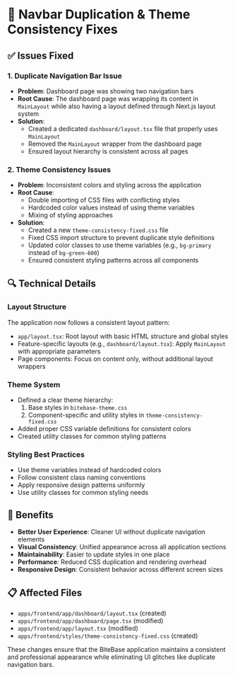 # 🔧 Navbar Duplication & Theme Consistency Fixes

## ✅ Issues Fixed

### 1. Duplicate Navigation Bar Issue
- **Problem**: Dashboard page was showing two navigation bars
- **Root Cause**: The dashboard page was wrapping its content in `MainLayout` while also having a layout defined through Next.js layout system
- **Solution**: 
  - Created a dedicated `dashboard/layout.tsx` file that properly uses `MainLayout`
  - Removed the `MainLayout` wrapper from the dashboard page
  - Ensured layout hierarchy is consistent across all pages

### 2. Theme Consistency Issues
- **Problem**: Inconsistent colors and styling across the application
- **Root Cause**: 
  - Double importing of CSS files with conflicting styles
  - Hardcoded color values instead of using theme variables
  - Mixing of styling approaches
- **Solution**:
  - Created a new `theme-consistency-fixed.css` file
  - Fixed CSS import structure to prevent duplicate style definitions
  - Updated color classes to use theme variables (e.g., `bg-primary` instead of `bg-green-600`)
  - Ensured consistent styling patterns across all components

## 🔍 Technical Details

### Layout Structure
The application now follows a consistent layout pattern:
- `app/layout.tsx`: Root layout with basic HTML structure and global styles
- Feature-specific layouts (e.g., `dashboard/layout.tsx`): Apply `MainLayout` with appropriate parameters
- Page components: Focus on content only, without additional layout wrappers

### Theme System
- Defined a clear theme hierarchy:
  1. Base styles in `bitebase-theme.css`
  2. Component-specific and utility styles in `theme-consistency-fixed.css`
- Added proper CSS variable definitions for consistent colors
- Created utility classes for common styling patterns

### Styling Best Practices
- Use theme variables instead of hardcoded colors
- Follow consistent class naming conventions
- Apply responsive design patterns uniformly
- Use utility classes for common styling needs

## 🚀 Benefits

- **Better User Experience**: Cleaner UI without duplicate navigation elements
- **Visual Consistency**: Unified appearance across all application sections
- **Maintainability**: Easier to update styles in one place
- **Performance**: Reduced CSS duplication and rendering overhead
- **Responsive Design**: Consistent behavior across different screen sizes

## 📋 Affected Files

- `apps/frontend/app/dashboard/layout.tsx` (created)
- `apps/frontend/app/dashboard/page.tsx` (modified)
- `apps/frontend/app/layout.tsx` (modified)
- `apps/frontend/styles/theme-consistency-fixed.css` (created)

These changes ensure that the BiteBase application maintains a consistent and professional appearance while eliminating UI glitches like duplicate navigation bars.
